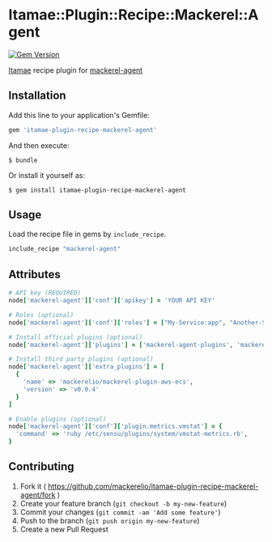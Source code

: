 # Itamae::Plugin::Recipe::Mackerel::Agent

[![Gem Version](https://badge.fury.io/rb/itamae-plugin-recipe-mackerel-agent.svg)](https://badge.fury.io/rb/itamae-plugin-recipe-mackerel-agent)

[Itamae](https://github.com/itamae-kitchen/itamae) recipe plugin for [mackerel-agent](https://github.com/mackerelio/mackerel-agent)

## Installation

Add this line to your application's Gemfile:

```ruby
gem 'itamae-plugin-recipe-mackerel-agent'
```

And then execute:

    $ bundle

Or install it yourself as:

    $ gem install itamae-plugin-recipe-mackerel-agent

## Usage

Load the recipe file in gems by `include_recipe`.

```ruby
include_recipe "mackerel-agent"
```

## Attributes

```ruby
# API key (REQUIRED)
node['mackerel-agent']['conf']['apikey'] = 'YOUR API KEY'

# Roles (optional)
node['mackerel-agent']['conf']['roles'] = ["My-Service:app", "Another-Service:db"]

# Install official plugins (optional)
node['mackerel-agent']['plugins'] = ['mackerel-agent-plugins', 'mackerel-check-plugins', 'mkr']

# Install third party plugins (optional)
node['mackerel-agent']['extra_plugins'] = [
  {
    'name' => 'mackerelio/mackerel-plugin-aws-ecs',
    'version' => 'v0.0.4'
  }
]

# Enable plugins (optional)
node['mackerel-agent']['conf']['plugin.metrics.vmstat'] = {
  'command' => 'ruby /etc/sensu/plugins/system/vmstat-metrics.rb',
}
```

## Contributing

1. Fork it ( https://github.com/mackerelio/itamae-plugin-recipe-mackerel-agent/fork )
2. Create your feature branch (`git checkout -b my-new-feature`)
3. Commit your changes (`git commit -am 'Add some feature'`)
4. Push to the branch (`git push origin my-new-feature`)
5. Create a new Pull Request
